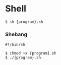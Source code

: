 # Shell

```
$ sh {program}.sh
```

### Shebang
`#!/bin/sh`
```
$ chmod +x {program}.sh
$ ./{program}.sh
```
